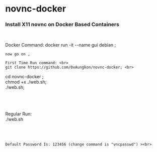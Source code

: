 # novnc-docker

<div>
  <h3>Install X11 novnc on Docker Based Containers</h3><br>
  <p>
    Docker Command:
      docker run -it --name gui debian ; 
      
    now go on ,

    First Time Run command: <br>
    git clone https://github.com/0xAungkon/novnc-docker; <br>
cd novnc-docker ; <br>
chmod +x ./web.sh;<br>
./web.sh;<br><br><br><br><br>
    Regular Run:<br> 
./web.sh<br>
    <br><br><br>

    Default Password Is: 123456 (change command is "vncpasswd") ><br>
    
  </p>
</div>


